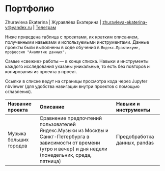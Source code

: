 # Портфолио
Zhuravleva Ekaterina | Журавлёва Екатерина | zhuravleva-ekaterina-v@yandex.ru | [Телеграм](https://t.me/ekaterina96zhuravleva)

Ниже приведена таблица с проектами, их кратким описанием, полученными навыками и используемыми инструментами. 
Данные проекты были выполнены в ходе обучения в `Яндекс.Практикуме, профессия "Аналитик данных".`

Самые «свежие» работы — в конце списка. Навыки и инструменты каждого исследования указаны уникальные, то есть без повторов и копирования из проекта в проект.

Ссылки в списке ведут на страницы просмотра кода через Jupyter nbviewer (для удобства навигации внутри проектов с помощью оглавления).

| Название проекта | Описание | Навыки и инструменты |
| :--------------- | :------- | :------------------- |
| Музыка больших городов| Сравнение предпочтений пользователей Яндекс.Музыки из Москвы и Санкт-Петербурга в зависимости от времени (утро и вечер) и дня недели (понедельник, среда, пятница) | Предобработка данных, pandas |
